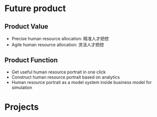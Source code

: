 # Future product
## Product Value
- Precise human resource allocation: 精准人才把控
- Agile human resource allocation: 灵活人才把控
## Product Function
- Get useful human resource portrait in one click
- Construct human resource portrait based on analytics
- Human resource portrait as a model system inside business model for simulation

# Projects